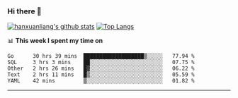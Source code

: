### Hi there 👋

<!--
**hanxuanliang/hanxuanliang** is a ✨ _special_ ✨ repository because its `README.md` (this file) appears on your GitHub profile.

Here are some ideas to get you started:

- 🔭 I’m currently working on ...
- 🌱 I’m currently learning ...
- 👯 I’m looking to collaborate on ...
- 🤔 I’m looking for help with ...
- 💬 Ask me about ...
- 📫 How to reach me: ...
- 😄 Pronouns: ...
- ⚡ Fun fact: ...
-->
[![hanxuanliang's github stats](https://github-readme-stats.vercel.app/api?username=hanxuanliang&count_private=true&show_icons=true)](https://github.com/anuraghazra/github-readme-stats)
[![Top Langs](https://github-readme-stats.vercel.app/api/top-langs/?username=hanxuanliang&layout=compact)](https://github.com/anuraghazra/github-readme-stats)

📊 **This week I spent my time on**
<!--START_SECTION:waka-->
```text
Go      30 hrs 39 mins  ███████████████████▒░░░░░   77.94 % 
SQL     3 hrs 3 mins    ██░░░░░░░░░░░░░░░░░░░░░░░   07.75 % 
Other   2 hrs 26 mins   █▓░░░░░░░░░░░░░░░░░░░░░░░   06.22 % 
Text    2 hrs 11 mins   █▒░░░░░░░░░░░░░░░░░░░░░░░   05.59 % 
YAML    42 mins         ▒░░░░░░░░░░░░░░░░░░░░░░░░   01.82 % 
```
<!--END_SECTION:waka-->

***